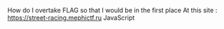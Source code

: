 How do I overtake FLAG so that I would be in the first place
At this site : https://street-racing.mephictf.ru
JavaScript
